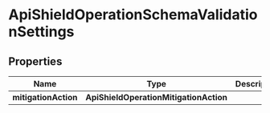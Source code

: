 

# ApiShieldOperationSchemaValidationSettings


## Properties

| Name | Type | Description | Notes |
|------------ | ------------- | ------------- | -------------|
|**mitigationAction** | **ApiShieldOperationMitigationAction** |  |  [optional] |



